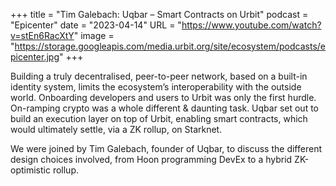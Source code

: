 +++
title = "Tim Galebach: Uqbar – Smart Contracts on Urbit"
podcast = "Epicenter"
date = "2023-04-14"
URL = "https://www.youtube.com/watch?v=stEn6RacXtY"
image = "https://storage.googleapis.com/media.urbit.org/site/ecosystem/podcasts/epicenter.jpg"
+++

Building a truly decentralised, peer-to-peer network, based on a built-in identity system, limits the ecosystem’s interoperability with the outside world. Onboarding developers and users to Urbit was only the first hurdle. On-ramping crypto was a whole different & daunting task. Uqbar set out to build an execution layer on top of Urbit, enabling smart contracts, which would ultimately settle, via a ZK rollup, on Starknet.

We were joined by Tim Galebach, founder of Uqbar, to discuss the different design choices involved, from Hoon programming DevEx to a hybrid ZK-optimistic rollup.
